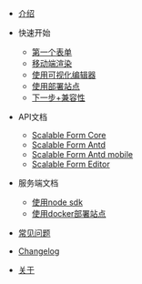 - [介绍](zh/介绍.md)

- 快速开始
    - [第一个表单](zh/第一个表单.md)
    - [移动端渲染](zh/移动端渲染.md)
    - [使用可视化编辑器](zh/使用可视化编辑器.md)
    - [使用部署站点](zh/使用部署站点.md)
    - [下一步+兼容性](zh/下一步.md)

- API文档
  - [Scalable Form Core](zh/scalable_form_core.md)
  - [Scalable Form Antd](zh/scalable_form_antd.md)
  - [Scalable Form Antd mobile](zh/scalable_form_antd_mobile.md)
  - [Scalable Form Editor](zh/scalable-form-editor.md)

- 服务端文档

  - [使用node sdk](zh/使用Node.md)
  - [使用docker部署站点](zh/使用docker.md)

- [常见问题](zh/QA.md)
- [Changelog](zh/Changelog.md)
- [关于](zh/关于.md)
